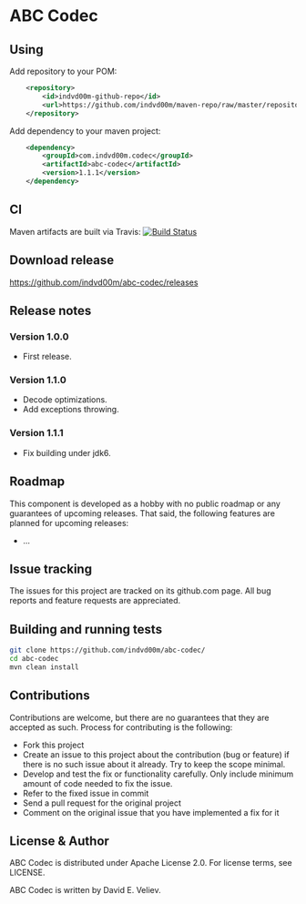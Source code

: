 # ABC Codec

## Using
Add repository to your POM:

```xml
	<repository>
		<id>indvd00m-github-repo</id>
		<url>https://github.com/indvd00m/maven-repo/raw/master/repository</url>
	</repository>
```

Add dependency to your maven project:

```xml
	<dependency>
		<groupId>com.indvd00m.codec</groupId>
		<artifactId>abc-codec</artifactId>
		<version>1.1.1</version>
	</dependency>
```

## CI
Maven artifacts are built via Travis: 
[![Build Status](https://travis-ci.org/indvd00m/abc-codec.svg?branch=master)](https://travis-ci.org/indvd00m/abc-codec)

## Download release

https://github.com/indvd00m/abc-codec/releases

## Release notes

### Version 1.0.0
- First release.

### Version 1.1.0
- Decode optimizations.
- Add exceptions throwing.

### Version 1.1.1
- Fix building under jdk6.

## Roadmap

This component is developed as a hobby with no public roadmap or any guarantees of upcoming releases. That said, the following features are planned for upcoming releases:
- ...

## Issue tracking

The issues for this project are tracked on its github.com page. All bug reports and feature requests are appreciated. 

## Building and running tests
```bash
git clone https://github.com/indvd00m/abc-codec/
cd abc-codec
mvn clean install
```

## Contributions

Contributions are welcome, but there are no guarantees that they are accepted as such. Process for contributing is the following:
- Fork this project
- Create an issue to this project about the contribution (bug or feature) if there is no such issue about it already. Try to keep the scope minimal.
- Develop and test the fix or functionality carefully. Only include minimum amount of code needed to fix the issue.
- Refer to the fixed issue in commit
- Send a pull request for the original project
- Comment on the original issue that you have implemented a fix for it

## License & Author

ABC Codec is distributed under Apache License 2.0. For license terms, see LICENSE.

ABC Codec is written by David E. Veliev.
